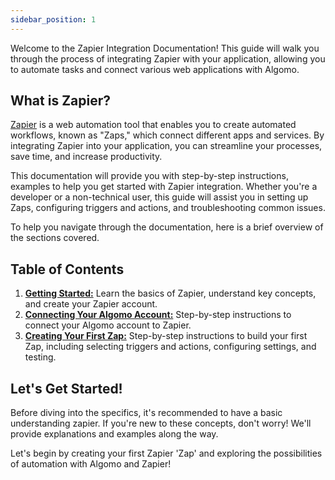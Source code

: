 ```yaml
---
sidebar_position: 1
---
```


Welcome to the Zapier Integration Documentation! This guide will walk you through the process of integrating Zapier with your application, allowing you to automate tasks and connect various web applications with Algomo.

## What is Zapier?

[Zapier](https://www.zapier.com) is a web automation tool that enables you to create automated workflows, known as "Zaps," which connect different apps and services. By integrating Zapier into your application, you can streamline your processes, save time, and increase productivity.

This documentation will provide you with step-by-step instructions, examples to help you get started with Zapier integration. Whether you're a developer or a non-technical user, this guide will assist you in setting up Zaps, configuring triggers and actions, and troubleshooting common issues.

To help you navigate through the documentation, here is a brief overview of the sections covered.

## Table of Contents

1. [**Getting Started:**](Getting%20Started.md) Learn the basics of Zapier, understand key concepts, and create your Zapier account.
2. [**Connecting Your Algomo Account:**](Connecting%20Your%20Algomo%20Account.md) Step-by-step instructions to connect your Algomo account to Zapier.
3. [**Creating Your First Zap:**](Creating%20Your%20First%20Zap.md) Step-by-step instructions to build your first Zap, including selecting triggers and actions, configuring settings, and testing.

## Let's Get Started!

Before diving into the specifics, it's recommended to have a basic understanding zapier. If you're new to these concepts, don't worry! We'll provide explanations and examples along the way.

Let's begin by creating your first Zapier 'Zap' and exploring the possibilities of automation with Algomo and Zapier!

